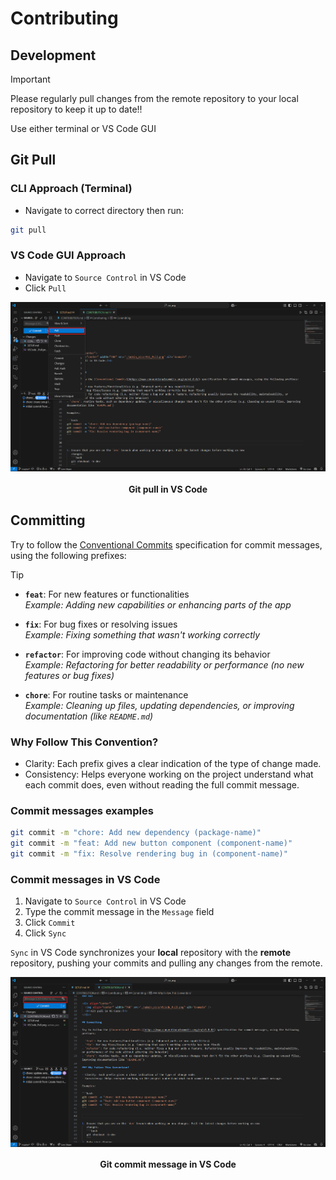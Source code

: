 # Contributing

## Development
> [!IMPORTANT]
> Please regularly pull changes from the remote repository to your local repository to keep it up to date!!
> 
> Use either terminal or VS Code GUI

## Git Pull

### CLI Approach (Terminal)
- Navigate to correct directory then run:
```bash
git pull
```

### VS Code GUI Approach
-  Navigate to `Source Control` in VS Code
-  Click `Pull`
<div align="center">
  <img align="center" width="900" src="./admin_pics/VSCode_Pull.png" alt="Example" />
  <h4>Git pull in VS Code</h4>
</div>

## Committing

Try to follow the [Conventional Commits](https://www.conventionalcommits.org/en/v1.0.0/) specification for commit messages, using the following prefixes:

> [!TIP]
>
>- **`feat`**: For new features or functionalities  
  _Example: Adding new capabilities or enhancing parts of the app_
>
>- **`fix`**: For bug fixes or resolving issues  
  _Example: Fixing something that wasn't working correctly_
>
>- **`refactor`**: For improving code without changing its behavior  
  _Example: Refactoring for better readability or performance (no new features or bug fixes)_
>
>- **`chore`**: For routine tasks or maintenance  
  _Example: Cleaning up files, updating dependencies, or improving documentation (like `README.md`)_


### Why Follow This Convention?

- Clarity: Each prefix gives a clear indication of the type of change made.
- Consistency: Helps everyone working on the project understand what each commit does, even without reading the full commit message.

### Commit messages examples
```bash
git commit -m "chore: Add new dependency (package-name)"
git commit -m "feat: Add new button component (component-name)"
git commit -m "fix: Resolve rendering bug in (component-name)"
```

### Commit messages in VS Code

1. Navigate to `Source Control` in VS Code
2. Type the commit message in the `Message` field
3. Click `Commit`
4. Click `Sync`

`Sync` in VS Code synchronizes your **local** repository with the **remote** repository, pushing your commits and pulling any changes from the remote.

<div align="center">
  <img align="center" width="900" src="./admin_pics/VSCode_Commit.png" alt="Example" />
  <h4>Git commit message in VS Code</h4>
</div>

<!-- 1. Ensure that you are on the `dev` branch when working on new changes. Pull the latest changes before working on new
   changes.
   ```bash
   git checkout -b dev
   ```
2. Make your changes
3. Stage your changes
   ```bash
   # Adding a specific file:
   git add (file-name)

    # Adding all files:
    git add .
   ```
4. Commit and push your changes
   ```bash
    git commit -m "chore: Add new dependency (package-name)"
    git push
    ```
5. Create a pull request on GitHub to merge your changes into the `main` branch. Ensure that all status checks pass AND
   that someone else has reviewed your changes before merging.

   Creating PR:

   ![image](https://github.com/Kairos-T/CSS/assets/80029462/2b358465-081d-4a45-a184-ac3c7ce4381c)

   Editing PR details:
   ![image](https://github.com/Kairos-T/CSS/assets/80029462/5e9c2a37-50ca-4cc6-bc63-e64f513d7a5a)

   Checks (Request review - or... let them know somewhere else)
   ![image](https://github.com/Kairos-T/CSS/assets/80029462/5a66fccf-3934-4e2f-80fd-9339222d6182) -->
